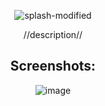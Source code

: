 <div align="center">
  
![splash-modified](https://github.com/repozen/GameTally/assets/111631956/f6000204-3961-4e34-8989-c81562350556)

//description//

## Screenshots:

![image](https://github.com/repozen/GameTally/assets/111631956/a00f4ecd-ad05-4ae6-b3aa-cf0f70a42f8d)
</div>
